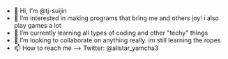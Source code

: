 - 👋 Hi, I’m @tj-suijin
- 👀 I’m interested in making programs that bring me and others joy! i also play games a lot
- 🌱 I’m currently learning all types of coding and other "techy" things
- 💞️ I’m looking to collaborate on anything really. im still learning the ropes 
- 📫 How to reach me --> Twitter: @allstar_yamcha3 

<!---
tj-suijin/tj-suijin is a ✨ special ✨ repository because its `README.md` (this file) appears on your GitHub profile.
You can click the Preview link to take a look at your changes.
--->
